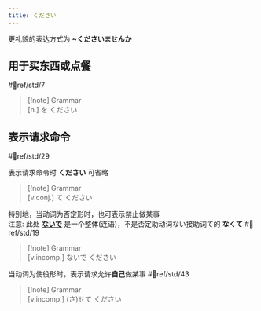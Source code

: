 ```yaml
---
title: ください
---
```

更礼貌的表达方式为 **~くださいませんか**  

## 用于买东西或点餐  

 #📖ref/std/7  

> [!note] Grammar  
> [n.] を ください  

## 表示请求命令  

 #📖ref/std/29  

表示请求命令时 **ください** 可省略  

> [!note] Grammar  
> [v.conj.] て ください  

特别地，当动词为否定形时，也可表示禁止做某事  
注意: 此处 [**ないで**](../auxi_verb/ない.md#ないで%20与%20なくて) 是一个整体(连语)，不是否定助动词ない接助词て的 **なくて**  #📖ref/std/19  

> [!note] Grammar  
> [v.incomp.] ないで ください  

当动词为使役形时，表示请求允许**自己**做某事 #📖ref/std/43  

> [!note] Grammar  
> [v.incomp.] (さ)せて ください  
